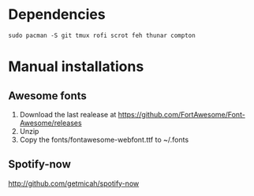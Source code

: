 # Dependencies

```sudo pacman -S git tmux rofi scrot feh thunar compton```

# Manual installations

## Awesome fonts

1. Download the last realease at https://github.com/FortAwesome/Font-Awesome/releases
2. Unzip
3. Copy the fonts/fontawesome-webfont.ttf to ~/.fonts

## Spotify-now

http://github.com/getmicah/spotify-now



